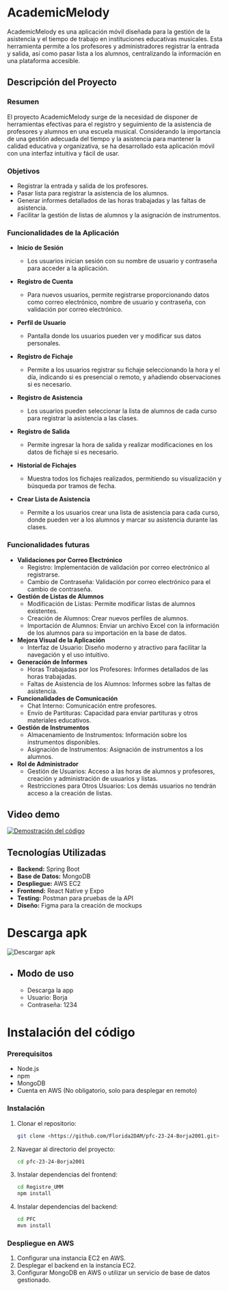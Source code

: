 # AcademicMelody

AcademicMelody es una aplicación móvil diseñada para la gestión de la asistencia y el tiempo de trabajo en instituciones educativas musicales. Esta herramienta permite a los profesores y administradores registrar la entrada y salida, así como pasar lista a los alumnos, centralizando la información en una plataforma accesible.

## Descripción del Proyecto

### Resumen

El proyecto AcademicMelody surge de la necesidad de disponer de herramientas efectivas para el registro y seguimiento de la asistencia de profesores y alumnos en una escuela musical. Considerando la importancia de una gestión adecuada del tiempo y la asistencia para mantener la calidad educativa y organizativa, se ha desarrollado esta aplicación móvil con una interfaz intuitiva y fácil de usar.

### Objetivos

- Registrar la entrada y salida de los profesores.
- Pasar lista para registrar la asistencia de los alumnos.
- Generar informes detallados de las horas trabajadas y las faltas de asistencia.
- Facilitar la gestión de listas de alumnos y la asignación de instrumentos.




### Funcionalidades de la Aplicación

- **Inicio de Sesión**
  - Los usuarios inician sesión con su nombre de usuario y contraseña para acceder a la aplicación.

- **Registro de Cuenta**
  - Para nuevos usuarios, permite registrarse proporcionando datos como correo electrónico, nombre de usuario y contraseña, con validación por correo electrónico.

- **Perfil de Usuario**
  - Pantalla donde los usuarios pueden ver y modificar sus datos personales.

- **Registro de Fichaje**
  - Permite a los usuarios registrar su fichaje seleccionando la hora y el día, indicando si es presencial o remoto, y añadiendo observaciones si es necesario.

- **Registro de Asistencia**
  - Los usuarios pueden seleccionar la lista de alumnos de cada curso para registrar la asistencia a las clases.

- **Registro de Salida**
  - Permite ingresar la hora de salida y realizar modificaciones en los datos de fichaje si es necesario.

- **Historial de Fichajes**
  - Muestra todos los fichajes realizados, permitiendo su visualización y búsqueda por tramos de fecha.

- **Crear Lista de Asistencia**
  - Permite a los usuarios crear una lista de asistencia para cada curso, donde pueden ver a los alumnos y marcar su asistencia durante las clases.


### Funcionalidades futuras

- **Validaciones por Correo Electrónico**
    - Registro: Implementación de validación por correo electrónico al registrarse.
    - Cambio de Contraseña: Validación por correo electrónico para el cambio de contraseña.
- **Gestión de Listas de Alumnos**
    - Modificación de Listas: Permite modificar listas de alumnos existentes.
    - Creación de Alumnos: Crear nuevos perfiles de alumnos.
    - Importación de Alumnos: Enviar un archivo Excel con la información de los alumnos para su importación en la base de datos.
- **Mejora Visual de la Aplicación**
    - Interfaz de Usuario: Diseño moderno y atractivo para facilitar la navegación y el uso intuitivo.
- **Generación de Informes**
    - Horas Trabajadas por los Profesores: Informes detallados de las horas trabajadas.
    - Faltas de Asistencia de los Alumnos: Informes sobre las faltas de asistencia.
- **Funcionalidades de Comunicación**
    - Chat Interno: Comunicación entre profesores.
    - Envío de Partituras: Capacidad para enviar partituras y otros materiales educativos.
- **Gestión de Instrumentos**
    - Almacenamiento de Instrumentos: Información sobre los instrumentos disponibles.
    - Asignación de Instrumentos: Asignación de instrumentos a los alumnos.
- **Rol de Administrador**
    - Gestión de Usuarios: Acceso a las horas de alumnos y profesores, creación y administración de usuarios y listas.
    - Restricciones para Otros Usuarios: Los demás usuarios no tendrán acceso a la creación de listas.
 
## Video demo
[![Demostración del código](https://img.youtube.com/vi/0-n2354l0UY/maxresdefault.jpg
)](https://youtu.be/0-n2354l0UY)



## Tecnologías Utilizadas

- **Backend:** Spring Boot
- **Base de Datos:** MongoDB
- **Despliegue:** AWS EC2
- **Frontend:** React Native y Expo
- **Testing:** Postman para pruebas de la API
- **Diseño:** Figma para la creación de mockups

#   Descarga apk
![Descargar apk](https://github.com/Florida2DAM/pfc-23-24-Borja2001/blob/main/Documentos/QrAPK.jpeg)
  - ## Modo de uso
    -  Descarga la app
    -  Usuario: Borja
    -  Contraseña: 1234

# Instalación del código

### Prerequisitos

- Node.js
- npm
- MongoDB
- Cuenta en AWS (No obligatorio, solo para desplegar en remoto)

### Instalación

1. Clonar el repositorio:
    ```bash
    git clone <https://github.com/Florida2DAM/pfc-23-24-Borja2001.git>
    ```
2. Navegar al directorio del proyecto:
    ```bash
    cd pfc-23-24-Borja2001
    ```
3. Instalar dependencias del frontend:
    ```bash
    cd Registre_UMM
    npm install
    ```
4. Instalar dependencias del backend:
    ```bash
    cd PFC
    mvn install
    ```



### Despliegue en AWS

1. Configurar una instancia EC2 en AWS.
2. Desplegar el backend en la instancia EC2.
3. Configurar MongoDB en AWS o utilizar un servicio de base de datos gestionado.

